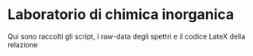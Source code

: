 # Laboratorio di chimica inorganica
Qui sono raccolti gli script, i raw-data degli spettri e il codice LateX della relazione
